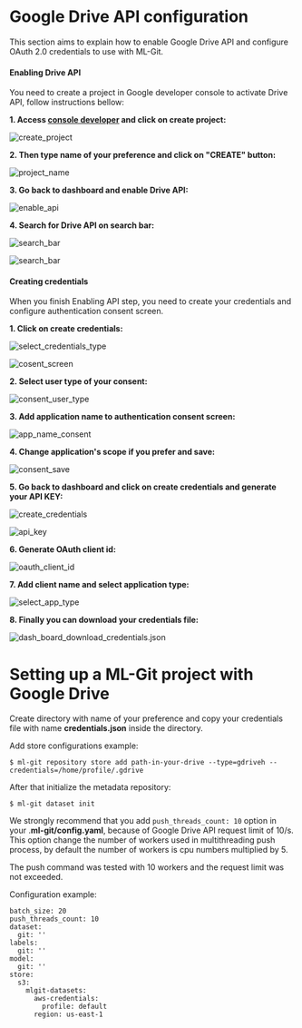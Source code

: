 # Google Drive API configuration

This section aims to explain how to enable Google Drive API and configure OAuth 2.0 credentials to use with ML-Git.

#### Enabling Drive API

You need to create a project in Google developer console to activate Drive API, follow instructions bellow:

**1. Access [console developer](https://console.developers.google.com/) and click on create project:**

![create_project](drive_api_pic/start_screen.png)

**2. Then type name of your preference and click on "CREATE" button:**

![project_name](drive_api_pic/create_project_screen.png)

**3. Go back to dashboard and enable Drive API:**


![enable_api](drive_api_pic/enable_api.png)

**4. Search for Drive API on search bar:**

![search_bar](drive_api_pic/search_api_bar.png)

![search_bar](drive_api_pic/enable_api_buttom.png)

#### Creating credentials

When you finish Enabling API step, you need to create your credentials and configure authentication consent screen.

**1. Click on create credentials:**

![select_credentials_type](drive_api_pic/select_credentials_api.png)

![cosent_screen](drive_api_pic/consent_screen.png)


**2. Select user type of your consent:**

![consent_user_type](drive_api_pic/consent_user_type.png)

**3. Add application name to authentication consent screen:**

![app_name_consent](drive_api_pic/consent_app_name.png)

**4. Change application's scope if you prefer and save:**

![consent_save](drive_api_pic/consent_save.png)

**5. Go back to dashboard and click on create credentials and generate your API KEY:**

![create_credentials](drive_api_pic/create_credentials_screen.png)

![api_key](drive_api_pic/create_api_key.png)

**6. Generate OAuth client id:**

![oauth_client_id](drive_api_pic/create_oauth_client_id.png)

**7. Add client name and select application type:**

![select_app_type](drive_api_pic/select_other_oauth_client.png)

**8. Finally you can download your credentials file:**

![dash_board_download_credentials.json](drive_api_pic/download_credentials_json.png)

# Setting up a ML-Git project with Google Drive #

Create directory with name  of your preference and copy your credentials  file with name **credentials.json** inside the directory.

Add store configurations example:

```
$ ml-git repository store add path-in-your-drive --type=gdriveh --credentials=/home/profile/.gdrive
```

After that initialize the metadata repository:

```
$ ml-git dataset init
```



We strongly recommend that you add `push_threads_count: 10` option in your .**ml-git/config.yaml**, because of Google Drive API request limit of 10/s. This option change the number of workers used in multithreading push process, by default the number of workers is cpu numbers multiplied by 5. 

The push command was tested with 10 workers and the request limit was not exceeded.

Configuration example:

```
batch_size: 20
push_threads_count: 10
dataset:
  git: ''
labels:
  git: ''
model:
  git: ''
store:
  s3:
    mlgit-datasets:
      aws-credentials:
        profile: default
      region: us-east-1
```

